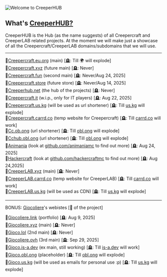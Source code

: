 ![Welcome to CreeperHUB](https://i.imgur.com/DX4XGtb.png)
## What's [CreeperHUB?](https://creeperhub.net) 

CreeperHUB is the Hub (as the name suggests) of all Creepercraft and CreeperLAB related projects.
At the moment we will make just a showcase of all the Creepercraft/CreeperLAB domains/subdomains that we will use.

------------------------------------------

👀[Creepercraft.eu.org](https://creepercraft.eu.org) (main) [🪦: Till 🌍 will explode] <br>
👀[Creepercraft.xyz](https://creepercraft.xyz) (future main) [🪦: Never]<br>
👀[Creepercraft.fun](https://creepercraft.fun) (second main) [🪦: Never/Aug 24, 2025]<br>
👀[Creepercraft.store](https://creepercraft.store) (future store) [🪦: Never/Aug 14, 2025]<br>
👀[Creeperhub.net](https://creeperhub.net) (the hub of the projects) [🪦: Never]<br>
👀[Creepercraft.it](https://creepercraft.it) (w.i.p., only for IT players) [🪦: Aug 22, 2025]<br>
👀[Creepercraft.us.kg](https://creepercraft.us.kg) (will be used as url shortener) [🪦: Till [us.kg](https://github.com/DigitalPlatDev/US.KG) will explode]<br>
👀[Creepercraft.carrd.co](https://creepercraft.carrd.co) (temp website for Creepercraft) [🪦: Till [carrd.co](https://carrd.co/) will work]<br>
👀[Cc.ob.ong](https://cc.obl.ong) (url shortener) [🪦: Till [obl.ong](https://github.com/obl-ong) will explode]<br>
👀[Cchub.obl.ong](https://cchub.obl.ong) (url shortener) [🪦: Till [obl.ong](https://github.com/obl-ong) will explode]<br>
👀[Animania](https://creepercraft.fun/animania) (look at [github.com/animaniamc](https://github.com/animaniamc) to find out more) [🪦: Aug 24, 2025]<br>
👀[Hackercraft](https://creepercraft.fun/hackercraft) (look at [github.com/hackercraftmc](https://github.com/hackercraftmc) to find out more) [🪦: Aug 24,2025]<br>
👀[CreeperLAB.xyz](https://creeperlab.xyz) (main) [🪦: Never]<br>
👀[CreeperLAB.carrd.co](https://creeperlab.carrd.co) (temp website for CreeperLAB) [🪦: Till [carrd.co](https://carrd.co/) will work]<br>
👀[CreeperLAB.us.kg](https://creeperlab.us.kg) (will be used as CDN) [🪦: Till [us.kg](https://github.com/DigitalPlatDev/US.KG) will explode]<br>

-------------------------------------------

BONUS: [Giocoliere](https://github.com/giocoliere)'s webistes [👑 of the project]

👀[Giocoliere.link](https://giocoliere.link) (portfolio) [🪦: Aug 9, 2025]<br>
👀[Giocoliere.xyz](https://giocoliere.xyz) (main) [🪦: Never]<br>
👀[Gioco.lol](https://gioco.lol) (2nd main) [🪦: Never]<br>
👀[Giocoliere.ovh](https://giocoliere.ovh) (3rd main) [🪦: Sep 29, 2025]<br>
👀[Gioco.is-a.dev](https://gioco.is-a.dev) (ex main, still working) [🪦: Till [is-a.dev](https://github.com/is-a-dev) will work]<br>
👀[Gioco.obl.ong](https://gioco.obl.ong) (placeholder) [🪦: Till [obl.ong](https://github.com/obl-ong) will explode]<br>
👀[Gioco.us.kg](https://gioco.us.kg) (will be used as emails for personal use :p) [🪦: Till [us.kg](https://github.com/DigitalPlatDev/US.KG) will explode]<br>
